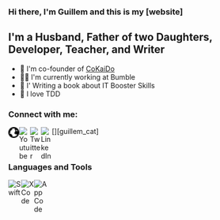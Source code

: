 ### Hi there, I'm Guillem and this is my [website]

## I'm a Husband, Father of two Daughters, Developer, Teacher, and Writer
- 📠 I'm co-founder of [CoKaiDo]
- 💪🏼 I'm currently working at Bumble
- 📖 I' Writing a book about IT Booster Skills
- 🧪 I love TDD

### Connect with me:

[<img align="left" alt="guillem.cat" width="22px" src="http://raw.githubusercontent.com/iconic/open-iconic/master/svg/globe.svg" />][guillem_cat]
[<img align="left" alt="Youtube" width="22px" src="http://cdn.jsdelivr.net/npm/simple-icons@v3/icons/youtube.svg" />][youtube]
[<img align="left" alt="Twitter" width="22px" src="http://cdn.jsdelivr.net/npm/simple-icons@v3/icons/twitter.svg" />][twitter]
[<img align="left" alt="LinkedIn" width="22px" src="http://cdn.jsdelivr.net/npm/simple-icons@v3/icons/linkedin.svg" />][linkedin]

<br />

### Languages and Tools

[<img align="left" alt="Swift" width="26px" src="http://raw.githubusercontent.com/iconic/open-iconic/master/svg/swift.svg" />][swift]
[<img align="left" alt="XCode" width="26px" src="http://raw.githubusercontent.com/iconic/open-iconic/master/svg/xcode.svg" />][xcode]
[<img align="left" alt="AppCode" width="26px" src="http://raw.githubusercontent.com/iconic/open-iconic/master/svg/jetbrains.svg" />][appcode]

<br />
<br />

[CoKaiDo]: https://www.cokaido.com
[guillem-cat]: https://guillem.cat
[youtube]: https://www.youtube.com/channel/UCGSJjiAYjwY3UcE12VoGFRA
[twitter]: https://twitter.com/guillemfg?lang=en
[linkedin]: https://es.linkedin.com/in/gfernandezg
[swift]: https://swift.org
[xcode]: https://developer.apple.com/xcode/
[appcode]: https://www.jetbrains.com/objc/

